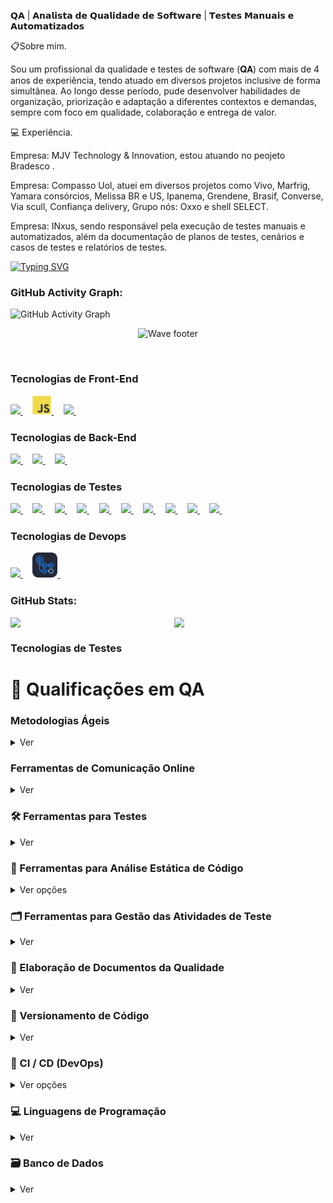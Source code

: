 
𝗤𝗔 | 𝗔𝗻𝗮𝗹𝗶𝘀𝘁𝗮 𝗱𝗲 𝗤𝘂𝗮𝗹𝗶𝗱𝗮𝗱𝗲 𝗱𝗲 𝗦𝗼𝗳𝘁𝘄𝗮𝗿𝗲 | 𝗧𝗲𝘀𝘁𝗲𝘀 𝗠𝗮𝗻𝘂𝗮𝗶𝘀 𝗲 𝗔𝘂𝘁𝗼𝗺𝗮𝘁𝗶𝘇𝗮𝗱𝗼𝘀 


📋Sobre mim.

Sou um profissional da qualidade e testes de software (𝐐𝐀) com mais de 4 anos de experiência, tendo atuado em diversos projetos inclusive de forma simultânea. Ao longo desse período, pude desenvolver habilidades de organização, priorização e adaptação a diferentes contextos e demandas, sempre com foco em qualidade, colaboração e entrega de valor.

💻 Experiência.

Empresa: MJV Technology & Innovation, estou atuando no peojeto Bradesco                                                   .

Empresa: Compasso Uol, atuei em diversos projetos como Vivo, Marfrig, Yamara consórcios, Melissa BR e US, Ipanema, Grendene, Brasif, Converse, Via scull, Confiança delivery, Grupo nós: Oxxo e shell SELECT.
 
Empresa: INxus, sendo responsável pela execução de testes manuais e automatizados, além da documentação de planos de testes, cenários e casos de testes e relatórios de testes.

  [![Typing SVG](https://readme-typing-svg.demolab.com?font=Fira+Code&pause=1000&color=22C5F7&width=435&lines=Quality+Assurance+%7C+Test+Automation+%7C+QA+Tester)](https://git.io/typing-svg)


### GitHub Activity Graph:

![GitHub Activity Graph](https://github-readme-activity-graph.vercel.app/graph?username=SavioHolandaQA&radius=16&theme=react-dark&area=true&hide_title=false&hide_border=false&order=5)


<p align="center">
  <img src="https://camo.githubusercontent.com/523e198db91e59fcb95fedd872dc9e957e4cc09d07ed65167e7b559bb1f5d2d3/68747470733a2f2f63617073756c652d72656e6465722e76657263656c2e6170702f6170693f747970653d776176696e6726636f6c6f723d343037396138266865696768743d3132302673656374696f6e3d666f6f746572" alt="Wave footer" />
</p>
<br>
 </h3>
 
  <h3> Tecnologias de Front-End <p> 
  
  <a href = "">
   <img aling= "center" heigth="30" width ="30" src="https://gremmedia.hu/storage/app/uploads/public/5eb/e9a/f22/5ebe9af2215a9357125656.png" 
   style="max-width: 100%">
  </a>
  &nbsp; &nbsp;
  

  <a href = "">
   <img aling= "center" heigth="30" width ="30" src="https://raw.githubusercontent.com/devicons/devicon/master/icons/javascript/javascript-original.svg" 
   style="max-width: 100%">
  </a>
  &nbsp; &nbsp;

  <a href = "">
   <img aling= "center" heigth="30" width ="30" src="https://upload.wikimedia.org/wikipedia/commons/thumb/4/4c/Typescript_logo_2020.svg/120px-Typescript_logo_2020.svg.png" 
   style="max-width: 100%">
  </a>
  &nbsp; &nbsp;
  
 </h3>
 
 <h3> Tecnologias de Back-End <p>
  
  <a href = "">
   <img aling= "center" heigth="30" width ="30" src = "https://static-00.iconduck.com/assets.00/java-icon-512x512-kvr1nudq.png" 
    style="max-width: 100%">
  </a>
  &nbsp; &nbsp;
  
  <a href = "">
   <img aling= "center"  heigth="25" width ="25" src = "https://www.w3schools.in/wp-content/uploads/mongodb-logo.png" 
    style="max-width: 100%">
  </a>
  &nbsp; &nbsp;

   <a href = "">
   <img aling= "center" heigth="30" width ="30" src = "https://static-00.iconduck.com/assets.00/python-icon-512x512-88yv7xw6.png" 
    style="max-width: 100%">
  </a>
  &nbsp; &nbsp;

   </h3>
 
 <h3> Tecnologias de Testes <p>
 
  <a href = "">
   <img aling= "center" heigth="30" width ="30" src = "https://ciclosw.files.wordpress.com/2015/08/big-logo.png" 
    style="max-width: 100%">
  </a>
  &nbsp;  &nbsp;

  <a href = "">
   <img aling= "center" heigth="25" width ="25" src = "https://static-00.iconduck.com/assets.00/postman-icon-512x512-egthorop.png" 
    style="max-width: 100%; ">
  </a>
  &nbsp;  &nbsp;

  <a href = "">
   <img aling= "center" heigth="25" width ="25" src = "https://static-00.iconduck.com/assets.00/cypress-icon-512x511-29zvfts6.png" 
    style="max-width: 100%">
  </a>
   &nbsp;  &nbsp;
  
  <a href = "">
   <img aling= "center" heigth="30" width ="30" src = "https://icon.icepanel.io/Technology/svg/Playwrite.svg" 
    style="max-width: 100%; ">
  </a>
  &nbsp;  &nbsp;

  <a href = "">
   <img aling= "center" heigth="25" width ="25" src = "https://avatars.githubusercontent.com/u/19369327?s=48&v=4" 
    style="max-width: 100%; ">
  </a>
  &nbsp;  &nbsp;

 <a href = "">
   <img aling= "center" heigth="30" width ="30" src = "https://www.eficode.com/hs-fs/hubfs/Eficode%202020%20site%20images/Academy/Robot%20framework@2x.png?width=300&name=Robot%20framework@2x.png" 
    style="max-width: 100%; ">
  </a>
  &nbsp;  &nbsp;

<a href = "">
   <img aling= "center" heigth="26" width ="26" src = "https://static-00.iconduck.com/assets.00/apps-insomnia-icon-512x512-dse2p0fm.png" 
    style="max-width: 100%; ">
  </a>
  &nbsp;  &nbsp;

 
 <a href = "">
   <img aling= "center" heigth="25" width ="25" src = "https://static-00.iconduck.com/assets.00/browserstack-icon-256x255-fuozzrzb.png" 
    style="max-width: 100%">
  </a>
  &nbsp;  &nbsp;

 <a href = "">
   <img aling= "center" heigth="22" width ="22" src = "https://static-00.iconduck.com/assets.00/jest-icon-232x256-6rtnb0e0.png" 
    style="max-width: 100%">
  </a>
  &nbsp;  &nbsp;
  
 <a href = "">
   <img aling= "center" heigth="30" width ="30" src = "https://media.slid.es/uploads/338958/images/1496345/supertest.png" 
    style="max-width: 100%">
  </a>
  &nbsp;  &nbsp;



  <h3> Tecnologias de Devops <p>

  <a href = "">
   <img aling= "center" heigth="40" width ="40" src = "https://static-00.iconduck.com/assets.00/docker-icon-512x438-ga1hb37h.png" 
    style="max-width: 100%">
  </a>
  &nbsp;  &nbsp;

  <a href = "">
   <img aling= "center" heigth="40" width ="40" src = "https://raw.githubusercontent.com/jpb06/jpb06/master/icons/GithubActions-Dark.svg" 
    style="max-width: 100%">
  </a>
  &nbsp;  &nbsp;

### GitHub Stats:

<div style="display: flex; justify-content: space-between;">
  <img src="https://github-readme-stats.vercel.app/api?username=SavioHolandaQA&show_icons=true&theme=github_dark" width="48%" />
  <img src="https://github-readme-streak-stats.herokuapp.com/?user=SavioHolandaQA&theme=github_dark_blue" width="48%" />
</div>

 
 
 <h3> Tecnologias de Testes <p>



# 🧪 Qualificações em QA

### Metodologias Ágeis
<details>
  <summary>Ver</summary>

  - Kanban  
  - Scrum  

</details>

### Ferramentas de Comunicação Online
<details>
  <summary>Ver</summary>

  - Microsoft Teams  
  - Google Meet  
  - Zoom  

</details>

### 🛠️ Ferramentas para Testes
<details>
  <summary>Ver </summary>

  - Selenium WebDriver  
  - Cypress  
  - Playwright  
  - Maven  
  - Cucumber  
  - BrowserStack  
  - JMeter    
  - Postman    
  - Insomnia  
  - SuperTest    
  - Rest Assured
    
   ##📚 Em Estudo 
   ---
   
  -- Web 🖥️
  - TestCafé  
  - CodeceptJS
  - Robot Framework
   

  -- API  
  - Wiremock

  --Mobile 📱  
  - Appium  
  - Maestro  
  - Barista  
  - XCUITest  



</details>

### 🧹 Ferramentas para Análise Estática de Código
<details>
  <summary>Ver opções</summary>

  - SonarQube em estudo  

</details>

### 🗂️ Ferramentas para Gestão das Atividades de Teste
<details>
  <summary>Ver </summary>

  - Trello  
  - Jira  
  - Octane
  - ServiceNow
  - Confluence 

</details>

### 📝 Elaboração de Documentos da Qualidade
<details>
  <summary>Ver </summary>

  - Plano de Testes
  - Critérios de Aceite
  - Cenários e Casos de Teste  
  - Relatório de Bugs  
  - Resultados dos Testes  

</details>

### 🧾 Versionamento de Código
<details>
  <summary>Ver </summary>

  - Noções básicas em comandos GIT
    - `git init`
    - `git add` 
    - `git commit`  
    - `git push`  
    - `git status`  
    - `git diff`  
    - `git branch`  
    - `git remote -v`
    - `git clone`  
    - `git remote set-url origin`
    - `git checkout -b`
    -  `git pull origin`
   


</details>

### 🔁 CI / CD (DevOps)
<details>
  <summary>Ver opções</summary>

  - GitHub Actions  
  - GitLab CI  
  - Docker
  - Bitbucket 
  - Jenkins em estudo 


</details>

### 💻 Linguagens de Programação
<details>
  <summary>Ver </summary>

  - Java  
  - TypeScript  
  - JavaScript  
  - Python  

</details>

### 🗃️ Banco de Dados
<details>
  <summary>Ver </summary>

  - Noções básicas em SQL para geração de massas de dados para testes  
  - Uso da ferramenta DBeaver (bancos SQL, MySQL, PostgreSQL)  

</details>





